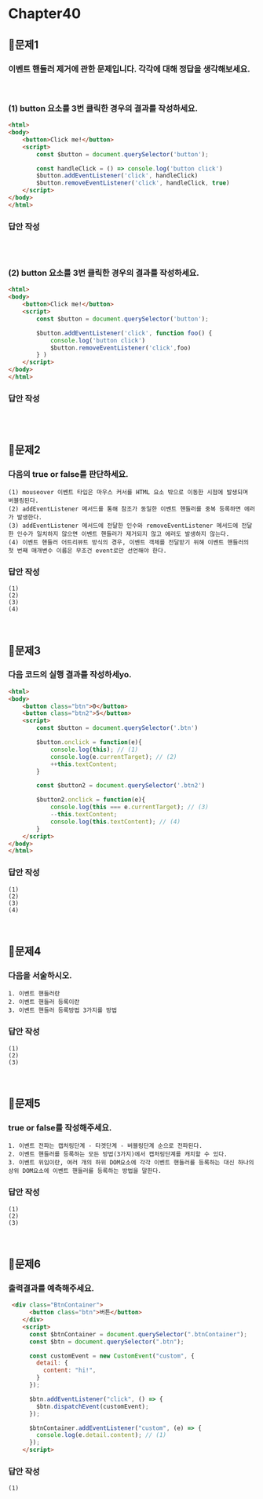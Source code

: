 # Chapter40
## 📌문제1

### 이벤트 핸들러 제거에 관한 문제입니다. 각각에 대해 정답을 생각해보세요.

<br>

### (1) button 요소를 3번 클릭한 경우의 결과를 작성하세요.
```html
<html>
<body>
    <button>Click me!</button>
    <script>
        const $button = document.querySelector('button');

        const handleClick = () => console.log('button click')
        $button.addEventListener('click', handleClick)
        $button.removeEventListener('click', handleClick, true)
    </script>
</body>
</html>
```
### 답안 작성
```

```

<br>

### (2) button 요소를 3번 클릭한 경우의 결과를 작성하세요.
```html
<html>
<body>
    <button>Click me!</button>
    <script>
        const $button = document.querySelector('button');

        $button.addEventListener('click', function foo() {
            console.log('button click')
            $button.removeEventListener('click',foo)
        } )
    </script>
</body>
</html>
```
### 답안 작성
```

```


<br>

## 📌문제2

### 다음의 true or false를 판단하세요.

```
(1) mouseover 이벤트 타입은 마우스 커서를 HTML 요소 밖으로 이동한 시점에 발생되며 버블링된다.
(2) addEventListener 메서드를 통해 참조가 동일한 이벤트 핸들러를 중복 등록하면 에러가 발생한다.
(3) addEventListener 메서드에 전달한 인수와 removeEventListener 메서드에 전달한 인수가 일치하지 않으면 이벤트 핸들러가 제거되지 않고 에러도 발생하지 않는다.
(4) 이벤트 핸들러 어트리뷰트 방식의 경우, 이벤트 객체를 전달받기 위해 이벤트 핸들러의 첫 번째 매개변수 이름은 무조건 event로만 선언해야 한다.
```

### 답안 작성
```
(1) 
(2) 
(3) 
(4) 
```

<br>

## 📌문제3

### 다음 코드의 실행 결과를 작성하세yo.

```html
<html>
<body>
    <button class="btn">0</button>
    <button class="btn2">5</button>
    <script>
        const $button = document.querySelector('.btn')

        $button.onclick = function(e){
            console.log(this); // (1)
            console.log(e.currentTarget); // (2)
            ++this.textContent;
        }

        const $button2 = document.querySelector('.btn2')

        $button2.onclick = function(e){
            console.log(this === e.currentTarget); // (3)
            --this.textContent;
            console.log(this.textContent); // (4)
        }
    </script>
</body>
</html>
```

### 답안 작성
```
(1) 
(2)
(3) 
(4) 
```

<br>

## 📌문제4

### 다음을 서술하시오.

```
1. 이벤트 핸들러란
2. 이벤트 핸들러 등록이란
3. 이벤트 핸들러 등록방법 3가지를 방법
```

### 답안 작성
```
(1) 
(2)
(3) 
```

<br>

## 📌문제5

### true or false를 작성해주세요.

```
1. 이벤트 전파는 캡처링단계 - 타겟단계 - 버블링단계 순으로 전파된다.
2. 이벤트 핸들러를 등록하는 모든 방법(3가지)에서 캡처링단계를 캐치할 수 있다.
3. 이벤트 위임이란, 여러 개의 하위 DOM요소에 각각 이벤트 핸들러를 등록하는 대신 하나의 상위 DOM요소에 이벤트 핸들러를 등록하는 방법을 말한다.
```

### 답안 작성
```
(1) 
(2)
(3) 
```

<br>

## 📌문제6

### 출력결과를 예측해주세요.

```html
 <div class="BtnContainer">
      <button class="btn">버튼</button>
    </div>
    <script>
      const $btnContainer = document.querySelector(".btnContainer");
      const $btn = document.querySelector(".btn");

      const customEvent = new CustomEvent("custom", {
        detail: {
          content: "hi!",
        }
      });

      $btn.addEventListener("click", () => {
        $btn.dispatchEvent(customEvent);
      });

      $btnContainer.addEventListener("custom", (e) => {
        console.log(e.detail.content); // (1)
      });
    </script>
```

### 답안 작성
```
(1) 
```

<br>



